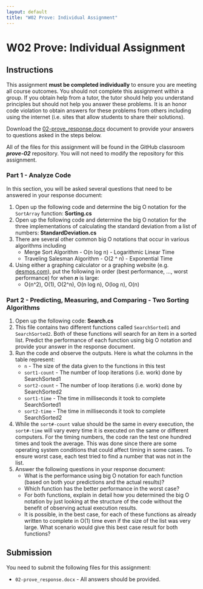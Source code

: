 ```yaml
---
layout: default
title: "W02 Prove: Individual Assignment"
---
```


# W02 Prove: Individual Assignment
## Instructions
This assignment **must be completed individually** to ensure you are meeting all course outcomes. You should not complete this assignment within a group. If you obtain help from a tutor, the tutor should help you understand principles but should not help you answer these problems. It is an honor code violation to obtain answers for these problems from others including using the internet (i.e. sites that allow students to share their solutions).

Download the [02-prove_response.docx](02-prove_response.docx) document to provide your answers to questions asked in the steps below.

All of the files for this assignment will be found in the GitHub classroom ***prove-02*** repository. You will not need to modify the repository for this assignment.

### Part 1 - Analyze Code
In this section, you will be asked several questions that need to be answered in your response document:

1. Open up the following code and determine the big O notation for the `SortArray` function: **Sorting.cs**
2. Open up the following code and determine the big O notation for the three implementations of calculating the standard deviation from a list of numbers: **StandardDeviation.cs**
3. There are several other common big O notations that occur in various algorithms including
    * Merge Sort Algorithm - O(n log n) - Logarithmic Linear Time
    * Traveling Salesman Algorithm - O(2 ^ n) - Exponential Time
4. Using either a graphing calculator or a graphing website (e.g. [desmos.com](https://www.desmos.com/calculator)), put the following in order (best performance, ..., worst performance) for when ***n*** is large:
    * O(n^2), O(1), O(2^n), O(n log n), O(log n), O(n)

### Part 2 - Predicting, Measuring, and Comparing - Two Sorting Algorithms
1. Open up the following code: **Search.cs**
2. This file contains two different functions called `SearchSorted1` and `SearchSorted2`. Both of these functions will search for an item in a sorted list. Predict the performance of each function using big O notation and provide your answer in the response document.
3. Run the code and observe the outputs. Here is what the columns in the table represent:
    * `n` - The size of the data given to the functions in this test
    * `sort1-count` - The number of loop iterations (i.e. work) done by SearchSorted1
    * `sort2-count` - The number of loop iterations (i.e. work) done by SearchSorted2
    * `sort1-time` - The time in milliseconds it took to complete SearchSorted1
    * `sort2-time` - The time in milliseconds it took to complete SearchSorted2
4. While the `sort#-count` value should be the same in every execution, the `sort#-time` will vary every time it is executed on the same or different computers. For the timing numbers, the code ran the test one hundred times and took the average. This was done since there are some operating system conditions that could affect timing in some cases. To ensure worst case, each test tried to find a number that was not in the list.
5. Answer the following questions in your response document:
    * What is the performance using big O notation for each function (based on both your predictions and the actual results)?
    * Which function has the better performance in the worst case?
    * For both functions, explain in detail how you determined the big O notation by just looking at the structure of the code without the benefit of observing actual execution results.
    * It is possible, in the best case, for each of these functions as already written to complete in O(1) time even if the size of the list was very large. What scenario would give this best case result for both functions?

## Submission
You need to submit the following files for this assignment:
* `02-prove_response.docx` - All answers should be provided.